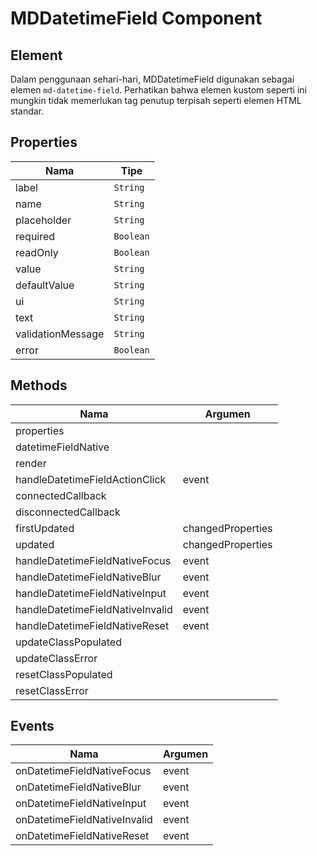 # MDDatetimeField Component

## Element

Dalam penggunaan sehari-hari, MDDatetimeField digunakan sebagai elemen `md-datetime-field`. Perhatikan bahwa elemen kustom seperti ini mungkin tidak memerlukan tag penutup terpisah seperti elemen HTML standar.

## Properties

| Nama | Tipe |
| --- | --- |
| label | `String` |
| name | `String` |
| placeholder | `String` |
| required | `Boolean` |
| readOnly | `Boolean` |
| value | `String` |
| defaultValue | `String` |
| ui | `String` |
| text | `String` |
| validationMessage | `String` |
| error | `Boolean` |

## Methods

| Nama | Argumen |
| --- | --- |
| properties |  |
| datetimeFieldNative |  |
| render |  |
| handleDatetimeFieldActionClick | event |
| connectedCallback |  |
| disconnectedCallback |  |
| firstUpdated | changedProperties |
| updated | changedProperties |
| handleDatetimeFieldNativeFocus | event |
| handleDatetimeFieldNativeBlur | event |
| handleDatetimeFieldNativeInput | event |
| handleDatetimeFieldNativeInvalid | event |
| handleDatetimeFieldNativeReset | event |
| updateClassPopulated |  |
| updateClassError |  |
| resetClassPopulated |  |
| resetClassError |  |

## Events

| Nama | Argumen |
| --- | --- |
| onDatetimeFieldNativeFocus | event |
| onDatetimeFieldNativeBlur | event |
| onDatetimeFieldNativeInput | event |
| onDatetimeFieldNativeInvalid | event |
| onDatetimeFieldNativeReset | event |

